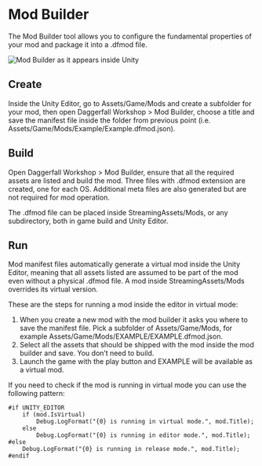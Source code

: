 # Mod Builder

The Mod Builder tool allows you to configure the fundamental properties of your
mod and package it into a .dfmod file.

![Mod Builder as it appears inside Unity]( https://www.dfworkshop.net/wp-content/uploads/2016/05/editorwindow.png )


## Create

Inside the Unity Editor, go to Assets/Game/Mods and create a subfolder for your mod, then open Daggerfall Workshop > Mod Builder, choose a title and save the manifest file inside the folder from previous point (i.e. Assets/Game/Mods/Example/Example.dfmod.json).


## Build

Open Daggerfall Workshop > Mod Builder, ensure that all the required assets are listed and build the mod. Three files with .dfmod extension are created, one for each OS. Additional meta files are also generated but are not required for mod operation.

The .dfmod file can be placed inside StreamingAssets/Mods, or any subdirectory, both in game build and Unity Editor.


## Run

Mod manifest files automatically generate a virtual mod inside the Unity Editor,
meaning that all assets listed are assumed to be part of the mod even without a
physical .dfmod file. A mod inside StreamingAssets/Mods overrides its virtual
version.

These are the steps for running a mod inside the editor in virtual mode:

1. When you create a new mod with the mod builder it asks you where to save the manifest file. Pick a subfolder of Assets/Game/Mods, for example Assets/Game/Mods/EXAMPLE/EXAMPLE.dfmod.json.
1. Select all the assets that should be shipped with the mod inside the mod builder and save. You don’t need to build.
1. Launch the game with the play button and EXAMPLE will be available as a virtual mod.

If you need to check if the mod is running in virtual mode you can use the following pattern:

```
#if UNITY_EDITOR
    if (mod.IsVirtual)
        Debug.LogFormat("{0} is running in virtual mode.", mod.Title);
    else
        Debug.LogFormat("{0} is running in editor mode.", mod.Title);
#else
    Debug.LogFormat("{0} is running in release mode.", mod.Title);
#endif
```
